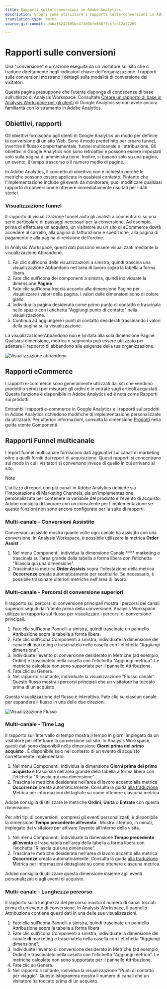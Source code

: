 ```yaml
---
title: Rapporti sulle conversioni in Adobe Analytics
description: Scopri come utilizzare i rapporti sulle conversioni in Adobe Analytics.
translation-type: tm+mt
source-git-commit: dabaf6247695bc4f3d9bfe668f3ccfca12a52269

---
```



# Rapporti sulle conversioni

Una &quot;conversione&quot; è un&#39;azione eseguita da un visitatore sul sito che si traduce direttamente negli indicatori chiave dell&#39;organizzazione. I rapporti sulle conversioni mostrano i dettagli sulla modalità di conversione dei visitatori.

Questa pagina presuppone che l’utente disponga di conoscenze di base sull’utilizzo di Analysis Workspace. Consultate [Creare un rapporto di base in Analysis Workspace per gli utenti](create-report.md) di Google Analytics se non avete ancora familiarità con lo strumento in Adobe Analytics.

## Obiettivi, rapporti

Gli obiettivi forniscono agli utenti di Google Analytics un modo per definire la conversione di un sito Web. Sono il modo predefinito per creare funnel, invertire il flusso comportamentale, funnel multicanale e l&#39;attribuzione. Gli obiettivi in Google Analytics non sono retroattivi e possono essere impostati solo sulla pagina di amministrazione. Inoltre, si basano solo su una pagina, un evento, il tempo trascorso o il numero medio di pagine.

In Adobe Analytics, il concetto di obiettivo non è richiesto perché le metriche possono essere applicate in qualsiasi contesto. Fintanto che l&#39;implementazione include gli eventi da monitorare, puoi modificare qualsiasi rapporto di conversione e ottenere immediatamente risultati per i dati storici.

### Visualizzazione funnel

Il rapporto di visualizzazione funnel aiuta gli analisti a concentrarsi su una serie particolare di passaggi necessari per la conversione. Ad esempio, prima di effettuare un acquisto, un visitatore su un sito di eCommerce dovrà accedere al carrello, alla pagina di fatturazione e spedizione, alla pagina di pagamento e alla pagina di revisione dell&#39;ordine.

In Analysis Workspace, questi dati possono essere visualizzati mediante la visualizzazione Abbandono.

1. Fai clic sull’icona delle visualizzazioni a sinistra, quindi trascina una visualizzazione Abbandono nell’area di lavoro sopra la tabella a forma libera
2. Fate clic sull’icona dei componenti a sinistra, quindi individuate la dimensione **Pagine** .
3. Fate clic sull’icona freccia accanto alla dimensione Pagine per visualizzare i valori della pagina. I valori delle dimensioni sono di colore giallo.
4. Individua la pagina desiderata come primo punto di contatto e trascinala nello spazio con l’etichetta &quot;Aggiungi punto di contatto&quot; nella visualizzazione.
5. Continua ad aggiungere i punti di contatto desiderati trascinando i valori della pagina sulla visualizzazione.

La visualizzazione Abbandono non è limitata alla sola dimensione Pagine. Qualsiasi dimensione, metrica o segmento può essere utilizzato per adattare il rapporto di abbandono alle esigenze della tua organizzazione.

![Visualizzazione abbandono](/help/technotes/ga-to-aa/assets/fallout.png)

## Rapporti eCommerce

I rapporti e-commerce sono generalmente utilizzati dai siti che vendono prodotti o servizi per misurare gli ordini e le entrate sugli articoli acquistati. Questa funzione è disponibile in Adobe Analytics ed è nota come Rapporti sui prodotti.

Entrambi i rapporti e-commerce in Google Analytics e i rapporti sui prodotti in Adobe Analytics richiedono modifiche di implementazione personalizzate da utilizzare. Per ulteriori informazioni, consulta la dimensione [Prodotti](/help/components/c-variables/dimensionslist/reports-products.md) nella guida utente Componenti.

## Rapporti Funnel multicanale

I report funnel multicanale forniscono dati aggiuntivi sui canali di marketing oltre a quelli forniti dai report di acquisizione. Questi rapporti si concentrano sul modo in cui i visitatori si convertono invece di quello in cui arrivano al sito.

>[!NOTE]
>
> L&#39;utilizzo di report con più canali in Adobe Analytics richiede sia l&#39;impostazione di Marketing Channels, sia un&#39;implementazione personalizzata per contenere la variabile del prodotto e l&#39;evento di acquisto. Adobe consiglia di lavorare con un consulente per l&#39;implementazione se queste funzioni non sono ancora configurate per la suite di rapporti.

### Multi-canale - Conversioni Assistite

Conversioni assistite mostra quante volte ogni canale ha assistito con una conversione. In Analysis Workspace, è possibile utilizzare la metrica **Order Assist** .

1. Nel menu Componenti, individua la dimensione Canale **** marketing e trascinala sull’area grande della tabella a forma libera con l’etichetta &quot;Rilascia qui una dimensione&quot;.
2. Trascinate la metrica **Order Assists** sopra l’intestazione della metrica **Occorrenze** creata automaticamente per sostituirla. Se necessario, è possibile trascinare ulteriori metriche nell&#39;area di lavoro.

### Multi-canale - Percorsi di conversione superiori

Il rapporto sui percorsi di conversione principali mostra i percorsi dei canali superiori seguiti dall&#39;utente prima della conversione. Analysis Workspace utilizza un rapporto sul flusso per visualizzare i percorsi di conversione principali.

1. Fate clic sull’icona Pannelli a sinistra, quindi trascinate un pannello Attribuzione sopra la tabella a forma libera.
2. Fate clic sull&#39;icona Componenti a sinistra, individuate la dimensione del canale **di** marketing e trascinatela nella casella con l&#39;etichetta &quot;Aggiungi dimensione&quot;.
3. Individuate l&#39;evento di conversione desiderato in Metriche (ad esempio, Ordini) e trascinatelo nella casella con l&#39;etichetta &quot;Aggiungi metrica&quot;. Le metriche calcolate non sono supportate per il pannello Attribuzione.
4. Fate clic su Genera.
5. Nel rapporto risultante, individuate la visualizzazione &quot;Flusso canale&quot;. Questo flusso mostra i percorsi principali che un visitatore ha toccato prima di un acquisto.

Questa visualizzazione del flusso è interattiva. Fate clic su ciascun canale per espandere il flusso in una delle due direzioni.

![Visualizzazione Flusso](/help/technotes/ga-to-aa/assets/flow.png)

### Multi-canale - Time Lag

Il rapporto sull&#39;intervallo di tempo mostra il tempo in giorni impiegato da un visitatore per effettuare la conversione sul sito. In Analysis Workspace, questi dati sono disponibili nella dimensione **Giorni prima del primo acquisto** . È disponibile solo nel contesto di un evento di acquisto correttamente implementato.

1. Nel menu Componenti, individua la dimensione **Giorni prima del primo acquisto** e trascinala nell’area grande della tabella a forma libera con l’etichetta &quot;Rilascia qui una dimensione&quot;.
2. Trascina le metriche desiderate nell&#39;area di lavoro accanto alla metrica **Occorrenze** creata automaticamente. Consulta la guida [alla traduzione](common-metrics.md) Metrica per informazioni dettagliate su come ottenere ciascuna metrica.

Adobe consiglia di utilizzare le metriche **Ordini**, **Unità** o **Entrate** con questa dimensione.

Per altri tipi di conversioni, compresi gli eventi personalizzati, è disponibile la dimensione **Tempo precedente all’evento** . Mostra il tempo, in minuti, impiegato dal visitatore per attivare l’evento all’interno della visita.

1. Nel menu Componenti, individuate la dimensione **Tempo precedente all’evento** e trascinatela nell’area della tabella a forma libera con l’etichetta &quot;Rilascia qui una dimensione&quot;.
2. Trascina le metriche desiderate nell&#39;area di lavoro accanto alla metrica **Occorrenze** creata automaticamente. Consulta la guida [alla traduzione](common-metrics.md) Metrica per informazioni dettagliate su come ottenere ciascuna metrica.

Adobe consiglia di utilizzare questa dimensione insieme agli eventi personalizzati o agli eventi di acquisto.

### Multi-canale - Lunghezza percorso

Il rapporto sulla lunghezza del percorso mostra il numero di canali toccati prima di un evento di conversione. In Analysis Workspace, il pannello Attribuzione contiene questi dati in una delle sue visualizzazioni.

1. Fate clic sull’icona Pannelli a sinistra, quindi trascinate un pannello Attribuzione sopra la tabella a forma libera
2. Fate clic sull&#39;icona Componenti a sinistra, individuate la dimensione del canale **di** marketing e trascinatela nella casella con l&#39;etichetta &quot;Aggiungi dimensione&quot;.
3. Individuate l&#39;evento di conversione desiderato in Metriche (ad esempio, Ordini) e trascinatelo nella casella con l&#39;etichetta &quot;Aggiungi metrica&quot;. Le metriche calcolate non sono supportate per il pannello Attribuzione.
4. Fate clic su Genera.
5. Nel rapporto risultante, individua la visualizzazione &quot;Punti di contatto per viaggio&quot;. Questo istogramma mostra il numero di canali che un visitatore ha toccato prima di un acquisto.
